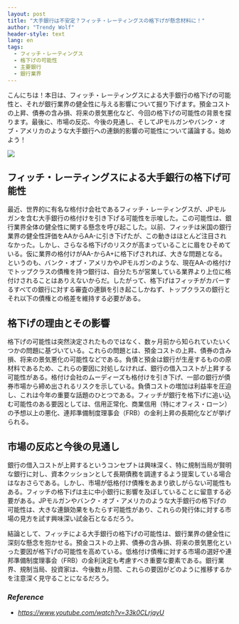 ```yaml
---
layout: post
title: "大手銀行は不安定？フィッチ・レーティングスの格下げが懸念材料に！"
author: "Trendy Wolf"
header-style: text
lang: en
tags:
  - フィッチ・レーティングス
  - 格下げの可能性
  - 主要銀行
  - 銀行業界
---
```


こんにちは！本日は、フィッチ・レーティングスによる大手銀行の格下げの可能性と、それが銀行業界の健全性に与える影響について掘り下げます。預金コストの上昇、債券の含み損、将来の景気悪化など、今回の格下げの可能性の背景を探ります。最後に、市場の反応、今後の見通し、そしてJPモルガンやバンク・オブ・アメリカのような大手銀行への連鎖的影響の可能性について議論する。始めよう！

<img
    src="https://i.ytimg.com/vi/33k0CLrjqyU/hqdefault.jpg"
/>






## フィッチ・レーティングスによる大手銀行の格下げ可能性

最近、世界的に有名な格付け会社であるフィッチ・レーティングスが、JPモルガンを含む大手銀行の格付けを引き下げる可能性を示唆した。この可能性は、銀行業界全体の健全性に関する懸念を呼び起こした。以前、フィッチは米国の銀行業界の健全性評価をAAからAA-に引き下げたが、この動きはほとんど注目されなかった。しかし、さらなる格下げのリスクが高まっていることに眉をひそめている。仮に業界の格付けがAA-からA+に格下げされれば、大きな問題となる。というのも、バンク・オブ・アメリカやJPモルガンのような、現在AA-の格付けでトップクラスの債権を持つ銀行は、自分たちが営業している業界より上位に格付けされることはありえないからだ。したがって、格下げはフィッチがカバーするすべての銀行に対する審査の連鎖を引き起こしかねず、トップクラスの銀行とそれ以下の債権との格差を維持する必要がある。



## 格下げの理由とその影響

格下げの可能性は突然決定されたものではなく、数ヶ月前から知られていたいくつかの問題に基づいている。これらの問題とは、預金コストの上昇、債券の含み損、将来の景気悪化の可能性などである。負債と預金は銀行が生産するものの原材料であるため、これらの要因に対処しなければ、銀行の借入コストが上昇する可能性がある。格付け会社のムーディーズも格付けを引き下げ、一部の銀行が債券市場から締め出されるリスクを示している。負債コストの増加は利益率を圧迫し、これは今年の重要な話題のひとつである。フィッチが銀行を格下げに追い込む可能性のある要因としては、信用正常化、商業信用（特にオフィス・ローン）の予想以上の悪化、連邦準備制度理事会（FRB）の金利上昇の長期化などが挙げられる。



## 市場の反応と今後の見通し

銀行の借入コストが上昇するというコンセプトは興味深く、特に規制当局が賢明な銀行に対し、資本クッションとして長期債務を調達するよう提案している場合はなおさらである。しかし、市場が低格付け債権をあまり欲しがらない可能性もある。フィッチの格下げは主に中小銀行に影響を及ぼしていることに留意する必要がある。JPモルガンやバンク・オブ・アメリカのような大手銀行の格下げの可能性は、大きな連鎖効果をもたらす可能性があり、これらの発行体に対する市場の見方を試す興味深い試金石となるだろう。

結論として、フィッチによる大手銀行の格下げの可能性は、銀行業界の健全性に深刻な懸念を抱かせる。預金コストの上昇、債券の含み損、将来の景気悪化といった要因が格下げの可能性を高めている。低格付け債権に対する市場の選好や連邦準備制度理事会（FRB）の金利決定も考慮すべき重要な要素である。銀行業界、規制当局、投資家は、今後数ヵ月間、これらの要因がどのように推移するかを注意深く見守ることになるだろう。


### _Reference_
- _https://www.youtube.com/watch?v=33k0CLrjqyU_

